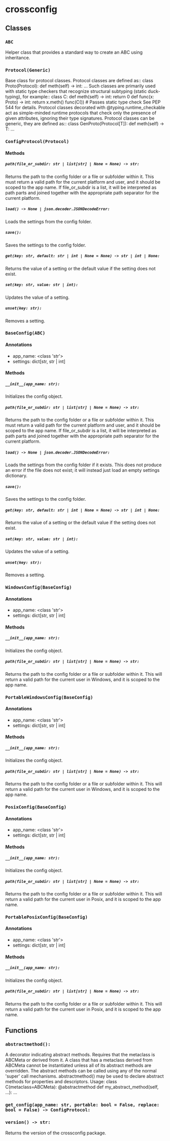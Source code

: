 # crossconfig

## Classes

### `ABC`

Helper class that provides a standard way to create an ABC using inheritance.

### `Protocol(Generic)`

Base class for protocol classes. Protocol classes are defined as:: class
Proto(Protocol): def meth(self) -> int: ... Such classes are primarily used with
static type checkers that recognize structural subtyping (static duck-typing),
for example:: class C: def meth(self) -> int: return 0 def func(x: Proto) ->
int: return x.meth() func(C()) # Passes static type check See PEP 544 for
details. Protocol classes decorated with @typing.runtime_checkable act as
simple-minded runtime protocols that check only the presence of given
attributes, ignoring their type signatures. Protocol classes can be generic,
they are defined as:: class GenProto(Protocol[T]): def meth(self) -> T: ...

### `ConfigProtocol(Protocol)`

#### Methods

##### `path(file_or_subdir: str | list[str] | None = None) -> str:`

Returns the path to the config folder or a file or subfolder within it. This
must return a valid path for the current platform and user, and it should be
scoped to the app name. If file_or_subdir is a list, it will be interpreted as
path parts and joined together with the appropriate path separator for the
current platform.

##### `load() -> None | json.decoder.JSONDecodeError:`

Loads the settings from the config folder.

##### `save():`

Saves the settings to the config folder.

##### `get(key: str, default: str | int | None = None) -> str | int | None:`

Returns the value of a setting or the default value if the setting does not
exist.

##### `set(key: str, value: str | int):`

Updates the value of a setting.

##### `unset(key: str):`

Removes a setting.

### `BaseConfig(ABC)`

#### Annotations

- app_name: <class 'str'>
- settings: dict[str, str | int]

#### Methods

##### `__init__(app_name: str):`

Initializes the config object.

##### `path(file_or_subdir: str | list[str] | None = None) -> str:`

Returns the path to the config folder or a file or subfolder within it. This
must return a valid path for the current platform and user, and it should be
scoped to the app name. If file_or_subdir is a list, it will be interpreted as
path parts and joined together with the appropriate path separator for the
current platform.

##### `load() -> None | json.decoder.JSONDecodeError:`

Loads the settings from the config folder if it exists. This does not produce an
error if the file does not exist; it will instead just load an empty settings
dictionary.

##### `save():`

Saves the settings to the config folder.

##### `get(key: str, default: str | int | None = None) -> str | int | None:`

Returns the value of a setting or the default value if the setting does not
exist.

##### `set(key: str, value: str | int):`

Updates the value of a setting.

##### `unset(key: str):`

Removes a setting.

### `WindowsConfig(BaseConfig)`

#### Annotations

- app_name: <class 'str'>
- settings: dict[str, str | int]

#### Methods

##### `__init__(app_name: str):`

Initializes the config object.

##### `path(file_or_subdir: str | list[str] | None = None) -> str:`

Returns the path to the config folder or a file or subfolder within it. This
will return a valid path for the current user in Windows, and it is scoped to
the app name.

### `PortableWindowsConfig(BaseConfig)`

#### Annotations

- app_name: <class 'str'>
- settings: dict[str, str | int]

#### Methods

##### `__init__(app_name: str):`

Initializes the config object.

##### `path(file_or_subdir: str | list[str] | None = None) -> str:`

Returns the path to the config folder or a file or subfolder within it. This
will return a valid path for the current user in Windows, and it is scoped to
the app name.

### `PosixConfig(BaseConfig)`

#### Annotations

- app_name: <class 'str'>
- settings: dict[str, str | int]

#### Methods

##### `__init__(app_name: str):`

Initializes the config object.

##### `path(file_or_subdir: str | list[str] | None = None) -> str:`

Returns the path to the config folder or a file or subfolder within it. This
will return a valid path for the current user in Posix, and it is scoped to the
app name.

### `PortablePosixConfig(BaseConfig)`

#### Annotations

- app_name: <class 'str'>
- settings: dict[str, str | int]

#### Methods

##### `__init__(app_name: str):`

Initializes the config object.

##### `path(file_or_subdir: str | list[str] | None = None) -> str:`

Returns the path to the config folder or a file or subfolder within it. This
will return a valid path for the current user in Posix, and it is scoped to the
app name.

## Functions

### `abstractmethod():`

A decorator indicating abstract methods. Requires that the metaclass is ABCMeta
or derived from it. A class that has a metaclass derived from ABCMeta cannot be
instantiated unless all of its abstract methods are overridden. The abstract
methods can be called using any of the normal 'super' call mechanisms.
abstractmethod() may be used to declare abstract methods for properties and
descriptors. Usage: class C(metaclass=ABCMeta): @abstractmethod def
my_abstract_method(self, ...): ...

### `get_config(app_name: str, portable: bool = False, replace: bool = False) -> ConfigProtocol:`

### `version() -> str:`

Returns the version of the crossconfig package.


